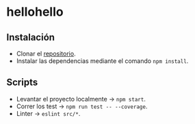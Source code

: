 # hellohello

## Instalación

 - Clonar el [repositorio](https://github.com/cortiz2894/hellohello_challenge).
 - Instalar las dependencias mediante el comando `npm install`.

## Scripts

- Levantar el proyecto localmente -> `npm start`.
- Correr los test -> `npm run test -- --coverage`.
- Linter -> `eslint src/*`.


